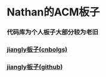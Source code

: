 # Nathan的ACM板子
### **代码库为个人板子**大部分较为老旧
### **[jiangly板子(cnbolgs)](https://www.cnblogs.com/WIDA/p/17633758.html)**
### **[jiangly板子(github)](https://github.com/hh2048/XCPC/tree/main/03%20-%20jiangly%E6%A8%A1%E6%9D%BF%E6%94%B6%E9%9B%86)**